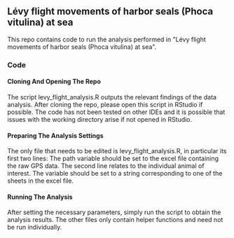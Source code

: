 ## Lévy flight movements of harbor seals (Phoca vitulina) at sea

This repo contains code to run the analysis performed in "Lévy flight movements of harbor seals (Phoca vitulina) at sea".

### Code

#### Cloning And Opening The Repo
The script levy_flight_analysis.R outputs the relevant findings of the data analysis. After cloning the repo, please open this script in RStudio if possible. The code has not been tested on other IDEs
and it is possible that issues with the working directory arise if not opened in RStudio. 

#### Preparing The Analysis Settings
The only file that needs to be edited is levy_flight_analysis.R, in particular its first two lines: The path variable should be set to the excel file containing
the raw GPS data. The second line relates to the individual animal of interest. The variable should be set to a string corresponding to one of the sheets in the excel file.

#### Running The Analysis
After setting the necessary parameters, simply run the script to obtain the analysis results. The other files only contain helper functions and need not be run individually.
